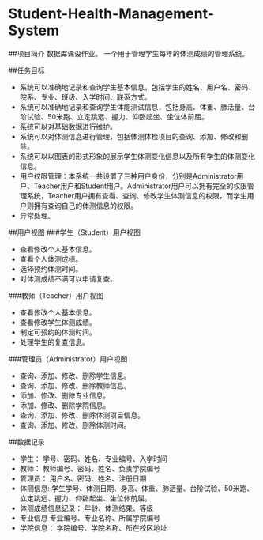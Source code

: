 # Student-Health-Management-System

##项目简介
数据库课设作业。
一个用于管理学生每年的体测成绩的管理系统。

##任务目标
+ 系统可以准确地记录和查询学生基本信息，包括学生的姓名、用户名、密码、院系、专业、班级、入学时间、联系方式。
+ 系统可以准确地记录和查询学生体能测试信息，包括身高、体重、肺活量、台阶试验、50米跑、立定跳远、握力、仰卧起坐、坐位体前屈。
+ 系统可以对基础数据进行维护。
+ 系统可以对体测信息进行管理，包括体测体检项目的查询、添加、修改和删除。
+ 系统可以以图表的形式形象的展示学生体测变化信息以及所有学生的体测变化信息。
+ 用户权限管理：本系统一共设置了三种用户身份，分别是Administrator用户、Teacher用户和Student用户。Administrator用户可以拥有完全的权限管理系统，Teacher用户拥有查看、查询、修改学生体测信息的权限，而学生用户则拥有查询自己的体测信息的权限。
+ 异常处理。

##用户视图
###学生（Student）用户视图
+ 查看修改个人基本信息。
+ 查看个人体测成绩。
+ 选择预约体测时间。
+ 对体测成绩不满可以申请复查。

###教师（Teacher）用户视图
+ 查看修改个人基本信息。
+ 查看修改学生体测成绩。
+ 制定可预约的体测时间。
+ 处理学生的复查信息。

###管理员（Administrator）用户视图
+ 查询、添加、修改、删除学生信息。
+ 查询、添加、修改、删除教师信息。
+ 添加、修改、删除专业信息。
+ 添加、修改、删除学院信息。
+ 查询、添加、修改、删除体测项目信息。
+ 查询、添加、修改、删除体测时间。

##数据记录
+ 学生：
学号、密码、姓名、专业编号、入学时间
+ 教师：
教师编号、密码、姓名、负责学院编号
+ 管理员：
用户名、密码、姓名、注册日期
+ 体测信息:
学生学号、体测日期、身高、体重、肺活量、台阶试验、50米跑、立定跳远、握力、仰卧起坐、坐位体前屈。
+ 体测成绩信息记录：
年龄、体测结果、等级
+ 专业信息
专业编号、专业名称、所属学院编号
+ 学院信息：
学院编号、学院名称、所在校区地址

